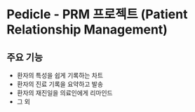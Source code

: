 # Pedicle - PRM 프로젝트 (Patient Relationship Management)
## 주요 기능
* 환자의 특성을 쉽게 기록하는 차트
* 환자의 진료 기록을 요약하고 발송
* 환자의 재진일을 의료인에게 리마인드
* 그 외
